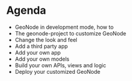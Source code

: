 # Agenda

* GeoNode in development mode, how to
* The geonode-project to customize GeoNode
* Change the look and feel
* Add a third party app
* Add your own app
* Add your own models
* Build your own APIs, views and logic
* Deploy your customized GeoNode
